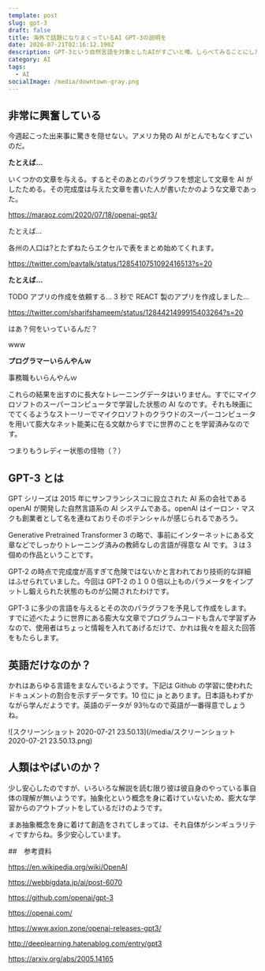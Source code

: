 ```yaml
---
template: post
slug: gpt-3
draft: false
title: 海外で話題になりまくっているAI GPT-3の説明を
date: 2020-07-21T02:16:12.190Z
description: GPT-3という自然言語を対象としたAIがすごいと噂。しらべてみることにした
category: AI
tags:
  - AI
socialImage: /media/downtown-gray.png
---
```


## 非常に興奮している

今週起こった出来事に驚きを隠せない。アメリカ発の AI がとんでもなくすごいのだ。

**たとえば...**

いくつかの文章を与える。するとそのあとのパラグラフを想定して文章を AI がしたためる。その完成度は与えた文章を書いた人が書いたかのような文章であった。

https://maraoz.com/2020/07/18/openai-gpt3/

たとえば...

各州の人口は?とたずねたらエクセルで表をまとめ始めてくれます。

https://twitter.com/pavtalk/status/1285410751092416513?s=20

**たとえば...**

TODO アプリの作成を依頼する... 3 秒で REACT 製のアプリを作成しました...

https://twitter.com/sharifshameem/status/1284421499915403264?s=20

はあ？何をいっているんだ？

www

**プログラマーいらんやんｗ**

事務職もいらんやんｗ

これらの結果を出すのに長大なトレーニングデータはいりません。すでにマイクロソフトのスーパーコンピュータで学習した状態の AI なのです。それも映画にでてくるようなストーリーでマイクロソフトのクラウドのスーパーコンピュータを用いて膨大なネット能美に在る文献からすでに世界のことを学習済みなのです。

つまりもうレディー状態の怪物（？）

## GPT-3 とは

GPT シリーズは 2015 年にサンフランシスコに設立された AI 系の会社である openAI が開発した自然言語系の AI システムである。openAI はイーロン・マスクも創業者として名を連ねておりそのポテンシャルが感じられるであろう。

Generative Pretrained Transformer 3 の略で、事前にインターネットにある文章などでしっかりトレーニング済みの教師なしの言語が得意な AI です。３は３個めの作品ということです。

GPT-2 の時点で完成度が高すぎて危険ではないかと言われており技術的な詳細はふせられていました。今回は GPT-2 の１００倍以上ものパラメータをインプットし鍛えられた状態のものが公開されたわけです。

GPT-3 に多少の言語を与えるとその次のパラグラフを予見して作成をします。すでに述べたように世界にある膨大な文章でプログラムコードも含んで学習ずみなので、使用者はちょっと情報を入れてあげるだけで、かれは我々を超えた回答をもたらします。

## 英語だけなのか？

かれはあらゆる言語をまなんでいるようです。下記は Github の学習に使われたドキュメントの割合を示すデータです。10 位に ja とあります。日本語もわずかながら学んだようです。英語のデータが 93％なので英語が一番得意でしょうね。

![スクリーンショット 2020-07-21 23.50.13](/media/スクリーンショット 2020-07-21 23.50.13.png)

## 人類はやばいのか？

少し安心したのですが、いろいろな解説を読む限り彼は彼自身のやっている事自体の理解が無いようです。抽象化という概念を身に着けていないため、膨大な学習からのアウトプットをしているだけのようです。

まあ抽象概念を身に着けて創造をされてしまっては、それ自体がシンギュラリティですからね。多少安心しています。

##　参考資料

https://en.wikipedia.org/wiki/OpenAI

https://webbigdata.jp/ai/post-6070

https://github.com/openai/gpt-3

https://openai.com/

https://www.axion.zone/openai-releases-gpt3/

http://deeplearning.hatenablog.com/entry/gpt3

https://arxiv.org/abs/2005.14165

